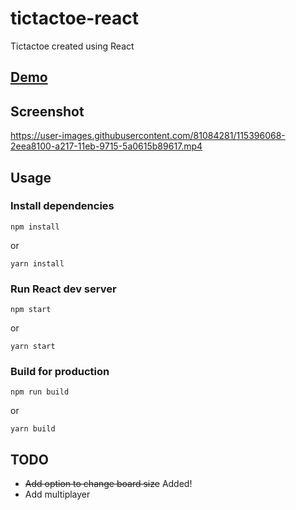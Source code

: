# tictactoe-react

Tictactoe created using React

## [Demo](https://sheeyang.github.io/tictactoe-react/)

## Screenshot

https://user-images.githubusercontent.com/81084281/115396068-2eea8100-a217-11eb-9715-5a0615b89617.mp4

## Usage

### Install dependencies
```
npm install
```
or
```
yarn install
```

### Run React dev server
```
npm start
```
or
```
yarn start
```

### Build for production
```
npm run build
```
or
```
yarn build
```

## TODO
* ~~Add option to change board size~~ Added!
* Add multiplayer
